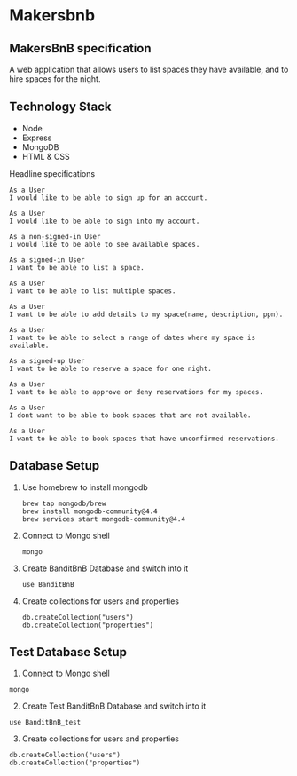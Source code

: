 # Makersbnb

## MakersBnB specification

A web application that allows users to list spaces they have available, and to hire spaces for the night.

## Technology Stack

* Node
* Express
* MongoDB
* HTML & CSS

Headline specifications
```
As a User
I would like to be able to sign up for an account.

As a User
I would like to be able to sign into my account.

As a non-signed-in User
I would like to be able to see available spaces.

As a signed-in User
I want to be able to list a space.

As a User 
I want to be able to list multiple spaces.

As a User 
I want to be able to add details to my space(name, description, ppn).

As a User
I want to be able to select a range of dates where my space is available.

As a signed-up User
I want to be able to reserve a space for one night. 

As a User
I want to be able to approve or deny reservations for my spaces.

As a User
I dont want to be able to book spaces that are not available.

As a User
I want to be able to book spaces that have unconfirmed reservations.
```

## Database Setup

1. Use homebrew to install mongodb
   ```
   brew tap mongodb/brew
   brew install mongodb-community@4.4
   brew services start mongodb-community@4.4
   ```

2. Connect to Mongo shell
   ```
   mongo
   ```

3. Create BanditBnB Database and switch into it
   ```
   use BanditBnB
   ```

4. Create collections for users and properties
   ```
   db.createCollection("users")
   db.createCollection("properties")
   ```

## Test Database Setup

1. Connect to Mongo shell
  ```
  mongo
  ```

2. Create Test BanditBnB Database and switch into it
  ```
  use BanditBnB_test
  ```

3. Create collections for users and properties
  ```
  db.createCollection("users")
  db.createCollection("properties")
  ```
